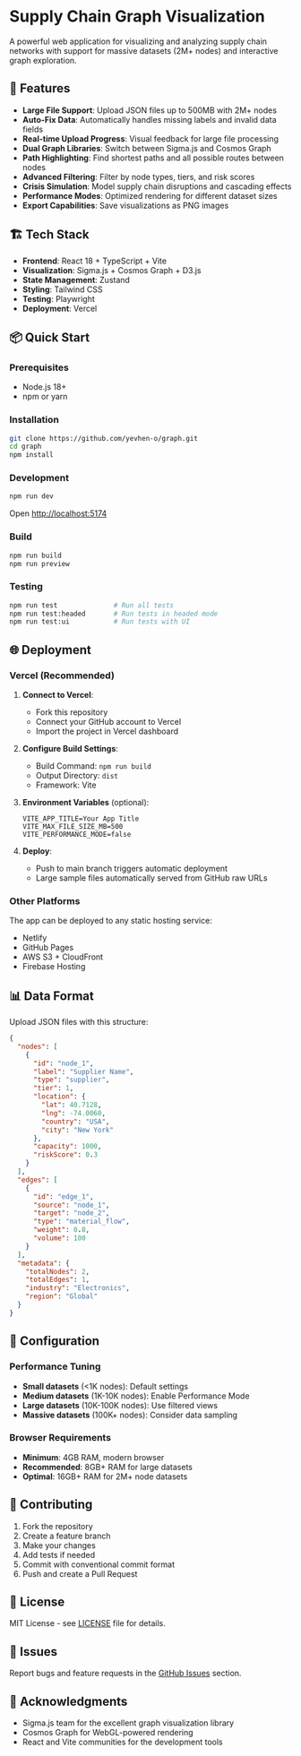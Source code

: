 # Supply Chain Graph Visualization

A powerful web application for visualizing and analyzing supply chain networks with support for massive datasets (2M+ nodes) and interactive graph exploration.

## 🚀 Features

- **Large File Support**: Upload JSON files up to 500MB with 2M+ nodes
- **Auto-Fix Data**: Automatically handles missing labels and invalid data fields
- **Real-time Upload Progress**: Visual feedback for large file processing
- **Dual Graph Libraries**: Switch between Sigma.js and Cosmos Graph
- **Path Highlighting**: Find shortest paths and all possible routes between nodes
- **Advanced Filtering**: Filter by node types, tiers, and risk scores
- **Crisis Simulation**: Model supply chain disruptions and cascading effects
- **Performance Modes**: Optimized rendering for different dataset sizes
- **Export Capabilities**: Save visualizations as PNG images

## 🏗️ Tech Stack

- **Frontend**: React 18 + TypeScript + Vite
- **Visualization**: Sigma.js + Cosmos Graph + D3.js
- **State Management**: Zustand
- **Styling**: Tailwind CSS
- **Testing**: Playwright
- **Deployment**: Vercel

## 📦 Quick Start

### Prerequisites
- Node.js 18+ 
- npm or yarn

### Installation
```bash
git clone https://github.com/yevhen-o/graph.git
cd graph
npm install
```

### Development
```bash
npm run dev
```
Open [http://localhost:5174](http://localhost:5174)

### Build
```bash
npm run build
npm run preview
```

### Testing
```bash
npm run test              # Run all tests
npm run test:headed       # Run tests in headed mode
npm run test:ui           # Run tests with UI
```

## 🌐 Deployment

### Vercel (Recommended)

1. **Connect to Vercel**:
   - Fork this repository
   - Connect your GitHub account to Vercel
   - Import the project in Vercel dashboard

2. **Configure Build Settings**:
   - Build Command: `npm run build`
   - Output Directory: `dist`
   - Framework: Vite

3. **Environment Variables** (optional):
   ```env
   VITE_APP_TITLE=Your App Title
   VITE_MAX_FILE_SIZE_MB=500
   VITE_PERFORMANCE_MODE=false
   ```

4. **Deploy**:
   - Push to main branch triggers automatic deployment
   - Large sample files automatically served from GitHub raw URLs

### Other Platforms

The app can be deployed to any static hosting service:
- Netlify
- GitHub Pages  
- AWS S3 + CloudFront
- Firebase Hosting

## 📊 Data Format

Upload JSON files with this structure:

```json
{
  "nodes": [
    {
      "id": "node_1",
      "label": "Supplier Name", 
      "type": "supplier",
      "tier": 1,
      "location": {
        "lat": 40.7128,
        "lng": -74.0060,
        "country": "USA",
        "city": "New York"
      },
      "capacity": 1000,
      "riskScore": 0.3
    }
  ],
  "edges": [
    {
      "id": "edge_1",
      "source": "node_1",
      "target": "node_2",
      "type": "material_flow",
      "weight": 0.8,
      "volume": 100
    }
  ],
  "metadata": {
    "totalNodes": 2,
    "totalEdges": 1,
    "industry": "Electronics",
    "region": "Global"
  }
}
```

## 🔧 Configuration

### Performance Tuning
- **Small datasets** (<1K nodes): Default settings
- **Medium datasets** (1K-10K nodes): Enable Performance Mode
- **Large datasets** (10K-100K nodes): Use filtered views
- **Massive datasets** (100K+ nodes): Consider data sampling

### Browser Requirements
- **Minimum**: 4GB RAM, modern browser
- **Recommended**: 8GB+ RAM for large datasets
- **Optimal**: 16GB+ RAM for 2M+ node datasets

## 🤝 Contributing

1. Fork the repository
2. Create a feature branch
3. Make your changes
4. Add tests if needed
5. Commit with conventional commit format
6. Push and create a Pull Request

## 📄 License

MIT License - see [LICENSE](LICENSE) file for details.

## 🐛 Issues

Report bugs and feature requests in the [GitHub Issues](https://github.com/yevhen-o/graph/issues) section.

## 🙏 Acknowledgments

- Sigma.js team for the excellent graph visualization library
- Cosmos Graph for WebGL-powered rendering
- React and Vite communities for the development tools